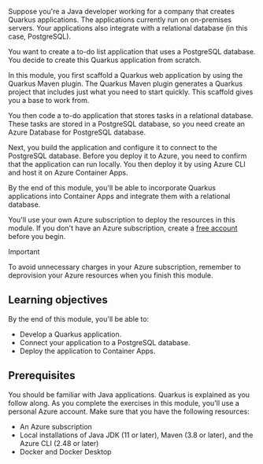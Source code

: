Suppose you're a Java developer working for a company that creates Quarkus applications. The applications currently run on on-premises servers. Your applications also integrate with a relational database (in this case, PostgreSQL).

You want to create a to-do list application that uses a PostgreSQL database. You decide to create this Quarkus application from scratch.

In this module, you first scaffold a Quarkus web application by using the Quarkus Maven plugin. The Quarkus Maven plugin generates a Quarkus project that includes just what you need to start quickly. This scaffold gives you a base to work from.

You then code a to-do application that stores tasks in a relational database. These tasks are stored in a PostgreSQL database, so you need create an Azure Database for PostgreSQL database.

Next, you build the application and configure it to connect to the PostgreSQL database. Before you deploy it to Azure, you need to confirm that the application can run locally. You then deploy it by using Azure CLI and host it on Azure Container Apps.

By the end of this module, you'll be able to incorporate Quarkus applications into Container Apps and integrate them with a relational database.

You'll use your own Azure subscription to deploy the resources in this module. If you don't have an Azure subscription, create a [free account](https://azure.microsoft.com/free/java/?azure-portal=true) before you begin.
> [!IMPORTANT]
> To avoid unnecessary charges in your Azure subscription, remember to deprovision your Azure resources when you finish this module.

## Learning objectives

By the end of this module, you'll be able to:

- Develop a Quarkus application.
- Connect your application to a PostgreSQL database.
- Deploy the application to Container Apps.

## Prerequisites

You should be familiar with Java applications. Quarkus is explained as you follow along. As you complete the exercises in this module, you'll use a personal Azure account. Make sure that you have the following resources:
  
- An Azure subscription
- Local installations of Java JDK (11 or later), Maven (3.8 or later), and the Azure CLI (2.48 or later)
- Docker and Docker Desktop
